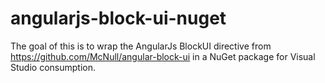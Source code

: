 angularjs-block-ui-nuget
========================

The goal of this is to wrap the AngularJs BlockUI directive from https://github.com/McNull/angular-block-ui in a NuGet package for Visual Studio consumption.
